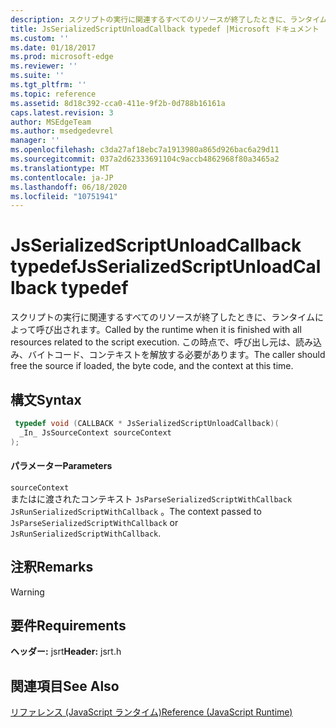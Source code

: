 ```yaml
---
description: スクリプトの実行に関連するすべてのリソースが終了したときに、ランタイムによって呼び出されます。 この時点で、呼び出し元は、読み込み、バイトコード、コンテキストを解放する必要があります。
title: JsSerializedScriptUnloadCallback typedef |Microsoft ドキュメント
ms.custom: ''
ms.date: 01/18/2017
ms.prod: microsoft-edge
ms.reviewer: ''
ms.suite: ''
ms.tgt_pltfrm: ''
ms.topic: reference
ms.assetid: 8d18c392-cca0-411e-9f2b-0d788b16161a
caps.latest.revision: 3
author: MSEdgeTeam
ms.author: msedgedevrel
manager: ''
ms.openlocfilehash: c3da27af18ebc7a1913980a865d926bac6a29d11
ms.sourcegitcommit: 037a2d62333691104c9accb4862968f80a3465a2
ms.translationtype: MT
ms.contentlocale: ja-JP
ms.lasthandoff: 06/18/2020
ms.locfileid: "10751941"
---
```

# <span data-ttu-id="934ac-104">JsSerializedScriptUnloadCallback typedef</span><span class="sxs-lookup"><span data-stu-id="934ac-104">JsSerializedScriptUnloadCallback typedef</span></span>
<span data-ttu-id="934ac-105">スクリプトの実行に関連するすべてのリソースが終了したときに、ランタイムによって呼び出されます。</span><span class="sxs-lookup"><span data-stu-id="934ac-105">Called by the runtime when it is finished with all resources related to the script execution.</span></span> <span data-ttu-id="934ac-106">この時点で、呼び出し元は、読み込み、バイトコード、コンテキストを解放する必要があります。</span><span class="sxs-lookup"><span data-stu-id="934ac-106">The caller should free the source if loaded, the byte code, and the context at this time.</span></span>  
  
## <span data-ttu-id="934ac-107">構文</span><span class="sxs-lookup"><span data-stu-id="934ac-107">Syntax</span></span>  
  
```cpp  
 typedef void (CALLBACK * JsSerializedScriptUnloadCallback)(  
  _In_ JsSourceContext sourceContext  
);  
```  
  
#### <span data-ttu-id="934ac-108">パラメーター</span><span class="sxs-lookup"><span data-stu-id="934ac-108">Parameters</span></span>  
 `sourceContext`  
 <span data-ttu-id="934ac-109">またはに渡されたコンテキスト `JsParseSerializedScriptWithCallback` `JsRunSerializedScriptWithCallback` 。</span><span class="sxs-lookup"><span data-stu-id="934ac-109">The context passed to `JsParseSerializedScriptWithCallback` or `JsRunSerializedScriptWithCallback`.</span></span>  
  
## <span data-ttu-id="934ac-110">注釈</span><span class="sxs-lookup"><span data-stu-id="934ac-110">Remarks</span></span>  
  
> [!WARNING]
## <span data-ttu-id="934ac-111">要件</span><span class="sxs-lookup"><span data-stu-id="934ac-111">Requirements</span></span>  
 <span data-ttu-id="934ac-112">**ヘッダー:** jsrt</span><span class="sxs-lookup"><span data-stu-id="934ac-112">**Header:** jsrt.h</span></span>  
  
## <span data-ttu-id="934ac-113">関連項目</span><span class="sxs-lookup"><span data-stu-id="934ac-113">See Also</span></span>  
 [<span data-ttu-id="934ac-114">リファレンス (JavaScript ランタイム)</span><span class="sxs-lookup"><span data-stu-id="934ac-114">Reference (JavaScript Runtime)</span></span>](../chakra-hosting/reference-javascript-runtime.md)